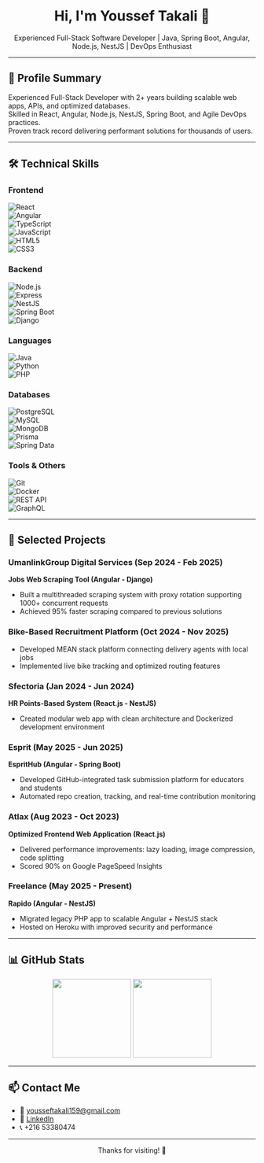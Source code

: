 <h1 align="center">Hi, I'm Youssef Takali 👋</h1>
<p align="center">
  Experienced Full-Stack Software Developer | Java, Spring Boot, Angular, Node.js, NestJS | DevOps Enthusiast
</p>

---

## 💼 Profile Summary

Experienced Full-Stack Developer with 2+ years building scalable web apps, APIs, and optimized databases.  
Skilled in React, Angular, Node.js, NestJS, Spring Boot, and Agile DevOps practices.  
Proven track record delivering performant solutions for thousands of users.

---

## 🛠️ Technical Skills

### Frontend  
![React](https://img.shields.io/badge/React-20232A?style=for-the-badge&logo=react&logoColor=61DAFB)  
![Angular](https://img.shields.io/badge/Angular-DD0031?style=for-the-badge&logo=angular&logoColor=white)  
![TypeScript](https://img.shields.io/badge/TypeScript-3178C6?style=for-the-badge&logo=typescript&logoColor=white)  
![JavaScript](https://img.shields.io/badge/JavaScript-F7DF1E?style=for-the-badge&logo=javascript&logoColor=black)  
![HTML5](https://img.shields.io/badge/HTML5-E34F26?style=for-the-badge&logo=html5&logoColor=white)  
![CSS3](https://img.shields.io/badge/CSS3-1572B6?style=for-the-badge&logo=css3&logoColor=white)  

### Backend  
![Node.js](https://img.shields.io/badge/Node.js-339933?style=for-the-badge&logo=node.js&logoColor=white)  
![Express](https://img.shields.io/badge/Express.js-000000?style=for-the-badge&logo=express&logoColor=white)  
![NestJS](https://img.shields.io/badge/NestJS-E0234E?style=for-the-badge&logo=nestjs&logoColor=white)  
![Spring Boot](https://img.shields.io/badge/Spring%20Boot-6DB33F?style=for-the-badge&logo=spring-boot&logoColor=white)  
![Django](https://img.shields.io/badge/Django-092E20?style=for-the-badge&logo=django&logoColor=white)  

### Languages  
![Java](https://img.shields.io/badge/Java-ED8B00?style=for-the-badge&logo=openjdk&logoColor=white)  
![Python](https://img.shields.io/badge/Python-3776AB?style=for-the-badge&logo=python&logoColor=white)  
![PHP](https://img.shields.io/badge/PHP-777BB4?style=for-the-badge&logo=php&logoColor=white)  

### Databases  
![PostgreSQL](https://img.shields.io/badge/PostgreSQL-4169E1?style=for-the-badge&logo=postgresql&logoColor=white)  
![MySQL](https://img.shields.io/badge/MySQL-4479A1?style=for-the-badge&logo=mysql&logoColor=white)  
![MongoDB](https://img.shields.io/badge/MongoDB-47A248?style=for-the-badge&logo=mongodb&logoColor=white)  
![Prisma](https://img.shields.io/badge/Prisma-2D3748?style=for-the-badge&logo=prisma&logoColor=white)  
![Spring Data](https://img.shields.io/badge/Spring_Data-6DB33F?style=for-the-badge&logo=spring&logoColor=white)  

### Tools & Others  
![Git](https://img.shields.io/badge/Git-F05032?style=for-the-badge&logo=git&logoColor=white)  
![Docker](https://img.shields.io/badge/Docker-2496ED?style=for-the-badge&logo=docker&logoColor=white)  
![REST API](https://img.shields.io/badge/REST_API-61DAFB?style=for-the-badge&logo=restapi&logoColor=white)  
![GraphQL](https://img.shields.io/badge/GraphQL-E10098?style=for-the-badge&logo=graphql&logoColor=white)  

---

## 🚀 Selected Projects

### UmanlinkGroup Digital Services (Sep 2024 - Feb 2025)  
**Jobs Web Scraping Tool (Angular - Django)**  
- Built a multithreaded scraping system with proxy rotation supporting 1000+ concurrent requests  
- Achieved 95% faster scraping compared to previous solutions

### Bike-Based Recruitment Platform (Oct 2024 - Nov 2025)  
- Developed MEAN stack platform connecting delivery agents with local jobs  
- Implemented live bike tracking and optimized routing features

### Sfectoria (Jan 2024 - Jun 2024)  
**HR Points-Based System (React.js - NestJS)**  
- Created modular web app with clean architecture and Dockerized development environment

### Esprit (May 2025 - Jun 2025)  
**EspritHub (Angular - Spring Boot)**  
- Developed GitHub-integrated task submission platform for educators and students  
- Automated repo creation, tracking, and real-time contribution monitoring

### Atlax (Aug 2023 - Oct 2023)  
**Optimized Frontend Web Application (React.js)**  
- Delivered performance improvements: lazy loading, image compression, code splitting  
- Scored 90% on Google PageSpeed Insights

### Freelance (May 2025 - Present)  
**Rapido (Angular - NestJS)**  
- Migrated legacy PHP app to scalable Angular + NestJS stack  
- Hosted on Heroku with improved security and performance

---

## 📊 GitHub Stats

<p align="center">
  <img height="160em" src="https://github-readme-stats.vercel.app/api?username=yousseftakali&show_icons=true&theme=dracula" />
  <img height="160em" src="https://github-readme-stats.vercel.app/api/top-langs/?username=yousseftakali&layout=compact&theme=dracula" />
</p>

---

## 📫 Contact Me

- 📧 [yousseftakali159@gmail.com](mailto:yousseftakali159@gmail.com)  
- 🔗 [LinkedIn](https://www.linkedin.com/in/yousseftakali)  
- 📞 +216 53380474  

---

<p align="center">Thanks for visiting! 🤝</p>

